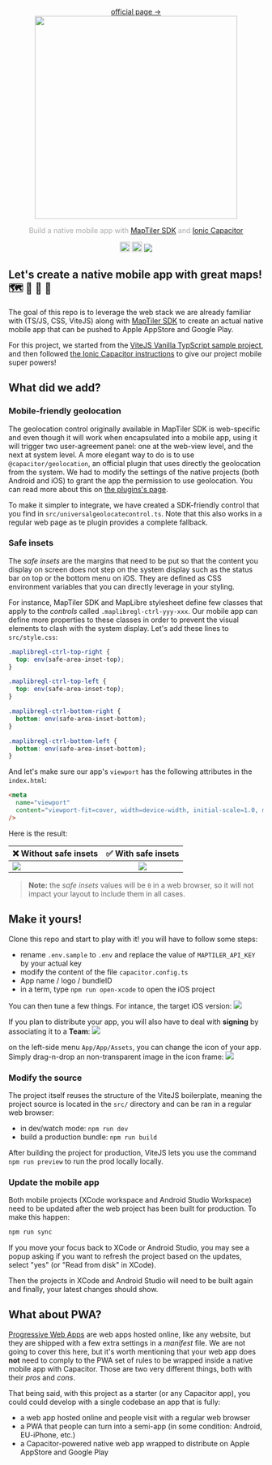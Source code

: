 <p align="center">
  <a href="https://docs.maptiler.com/sdk-js/">official page →</a><br>
  <img src="https://cdn.maptiler.com/assets/images/maptiler-logo.svg" width="400px">
</p>

<p align="center" style="color: #AAA">
  Build a native mobile app with <a href="https://docs.maptiler.com/sdk-js/">MapTiler SDK</a> and <a href="https://capacitorjs.com/">Ionic Capacitor</a>
</p>

<p align="center">
  <img src="https://cdn.maptiler.com/assets/images/JS-logo.svg" width="20px">
  <img src="https://cdn.maptiler.com/assets/images/TS-logo.svg" width="20px">
  <img src="https://img.shields.io/twitter/follow/maptiler?style=social"></img>
</p>



## Let's create a native mobile app with great maps! 🗺️ 📱  🤖
The goal of this repo is to leverage the web stack we are already familiar with (TS/JS, CSS, ViteJS) along with [MapTiler SDK](https://docs.maptiler.com/sdk-js/) to create an actual native mobile app that can be pushed to Apple AppStore and Google Play. 

For this project, we started from the [ViteJS Vanilla TypScript sample project](https://vitejs.dev/guide/#trying-vite-online), and then followed [the Ionic Capacitor instructions](https://capacitorjs.com/docs/getting-started#add-capacitor-to-your-web-app) to give our project mobile super powers!

## What did we add?
### Mobile-friendly geolocation
The geolocation control originally available in MapTiler SDK is web-specific and even though it will work when encapsulated into a mobile app, using it will trigger two user-agreement panel: one at the web-view level, and the next at system level. A more elegant way to do is to use `@capacitor/geolocation`, an official plugin that uses directly the geolocation from the system. We had to modify the settings of the native projects (both Android and iOS) to grant the app the permission to use geolocation. You can read more about this on [the plugins's page](https://capacitorjs.com/docs/apis/geolocation).

To make it simpler to integrate, we have created a SDK-friendly control that you find in `src/universalgeolocatecontrol.ts`. Note that this also works in a regular web page as te plugin provides a complete fallback.

### Safe insets
The *safe insets* are the margins that need to be put so that the content you display on screen does not step on the system display such as the status bar on top or the bottom menu on iOS. They are defined as CSS environment variables that you can directly leverage in your styling.  

For instance, MapTiler SDK and MapLibre stylesheet define few classes that apply to the *controls* called `.maplibregl-ctrl-yyy-xxx`. Our mobile app can define more properties to these classes in order to prevent the visual elements to clash with the system display. Let's add these lines to `src/style.css`:

```css
.maplibregl-ctrl-top-right {
  top: env(safe-area-inset-top);
}

.maplibregl-ctrl-top-left {
  top: env(safe-area-inset-top);
}

.maplibregl-ctrl-bottom-right {
  bottom: env(safe-area-inset-bottom);
}

.maplibregl-ctrl-bottom-left {
  bottom: env(safe-area-inset-bottom);
}
```

And let's make sure our app's `viewport` has the following attributes in the `index.html`:

```html
<meta
  name="viewport"
  content="viewport-fit=cover, width=device-width, initial-scale=1.0, minimum-scale=1.0, maximum-scale=1.0, user-scalable=no"
/>
```

Here is the result:

| ❌ Without safe insets   | ✅ With safe insets |
|----------|:-------------:|
| ![](./images/unsafe.png) |  ![](./images/safe.png) |

> **Note:** the *safe insets* values will be `0` in a web browser, so it will not impact your layout to include them in all cases.

## Make it yours!
Clone this repo and start to play with it! you will have to follow some steps:
- rename `.env.sample` to `.env` and replace the value of `MAPTILER_API_KEY` by your actual key
- modify the content of the file `capacitor.config.ts`
- App name / logo / bundleID
- in a term, type `npm run open-xcode` to open the iOS project

You can then tune a few things. For intance, the target iOS version:
![](./images/ios_version.png)

If you plan to distribute your app, you will also have to deal with **signing** by associating it to a **Team**:
![](./images/team.png)

on the left-side menu `App/App/Assets`, you can change the icon of your app. Simply drag-n-drop an non-transparent image in the icon frame:
![](./images/icon.png)

### Modify the source
The project itself reuses the structure of the ViteJS boilerplate, meaning the project source is located in the `src/` directory and can be ran in a regular web browser:
- in dev/watch mode: `npm run dev`
- build a production bundle: `npm run build`

After building the project for production, ViteJS lets you use the command `npm run preview` to run the prod locally locally.

### Update the mobile app
Both mobile projects (XCode workspace and Android Studio Workspace) need to be updated after the web project has been built for production. To make this happen:  

```bash
npm run sync
```

If you move your focus back to XCode or Android Studio, you may see a popup asking if you want to refresh the project based on the updates, select "yes" (or "Read from disk" in XCode).

Then the projects in XCode and Android Studio will need to be built again and finally, your latest changes should show.

## What about PWA?
[Progressive Web Apps](https://developer.mozilla.org/en-US/docs/Web/Progressive_web_apps) are web apps hosted online, like any website, but they are shipped with a few extra settings in a *manifest* file. We are not going to cover this here, but it's worth mentioning that your web app does **not** need to comply to the PWA set of rules to be wrapped inside a native mobile app with Capacitor. Those are two very different things, both with their *pros* and *cons*.

That being said, with this project as a starter (or any Capacitor app), you could could develop with a single codebase an app that is fully:
- a web app hosted online and people visit with a regular web browser
- a PWA that people can turn into a semi-app (in some condition: Android, EU-iPhone, etc.)
- a Capacitor-powered native web app wrapped to distribute on Apple AppStore and Google Play
